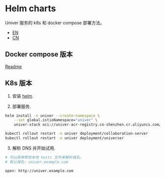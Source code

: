 
# Helm charts

Univer 服务的 k8s 和 docker compose 部署方法。

- [EN](./README.md)
- [CN](./README-CN.md)


## Docker compose 版本

[Readme](./docker-compose/README-CN.md)



## K8s 版本

1. 安装 [helm](https://helm.sh/docs/intro/install/).

2. 部署服务.
```bash
helm install -n univer --create-namespace \
    --set global.istioNamespace="univer" \
    univer-stack oci://univer-acr-registry.cn-shenzhen.cr.aliyuncs.com/helm-charts/univer-stack

kubectl rollout restart -n univer deployment/collaboration-server
kubectl rollout restart -n univer deployment/universer
```

3. 解析 DNS 并开始试用.
```bash
# 可以简单修改本地 hosts 文件来解析域名。
# 默认域名: univer.example.com

open: http://univer.example.com
```